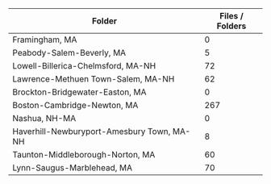 | Folder                                     |   Files / Folders |
|--------------------------------------------|-------------------|
| Framingham, MA                             |                 0 |
| Peabody-Salem-Beverly, MA                  |                 5 |
| Lowell-Billerica-Chelmsford, MA-NH         |                72 |
| Lawrence-Methuen Town-Salem, MA-NH         |                62 |
| Brockton-Bridgewater-Easton, MA            |                 0 |
| Boston-Cambridge-Newton, MA                |               267 |
| Nashua, NH-MA                              |                 0 |
| Haverhill-Newburyport-Amesbury Town, MA-NH |                 8 |
| Taunton-Middleborough-Norton, MA           |                60 |
| Lynn-Saugus-Marblehead, MA                 |                70 |